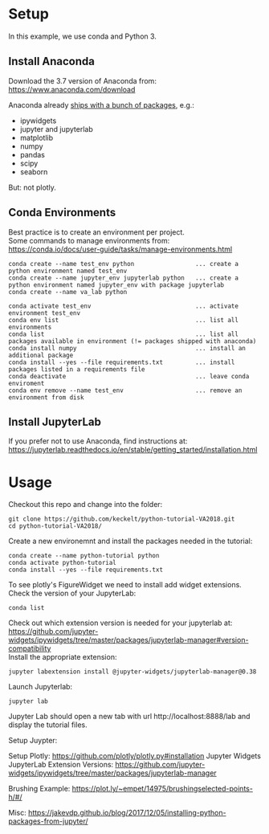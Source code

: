 # Setup
In this example, we use conda and Python 3. 

## Install Anaconda
Download the 3.7 version of Anaconda from: https://www.anaconda.com/download

Anaconda already [ships with a bunch of packages](https://docs.anaconda.com/anaconda/packages/pkg-docs/), e.g.:
 * ipywidgets
 * jupyter and jupyterlab
 * matplotlib
 * numpy
 * pandas
 * scipy
 * seaborn

But: not plotly.

## Conda Environments
Best practice is to create an environment per project.  
Some commands to manage environments from: https://conda.io/docs/user-guide/tasks/manage-environments.html
```
conda create --name test_env python                 ... create a python environment named test_env
conda create --name jupyter_env jupyterlab python   ... create a python environment named jupyter_env with package jupyterlab
conda create --name va_lab python

conda activate test_env                             ... activate environment test_env
conda env list                                      ... list all environments
conda list                                          ... list all packages available in environment (!= packages shipped with anaconda)
conda install numpy                                 ... install an additional package
conda install --yes --file requirements.txt         ... install packages listed in a requirements file
conda deactivate                                    ... leave conda enviroment
conda env remove --name test_env                    ... remove an environment from disk
```

## Install JupyterLab
If you prefer not to use Anaconda, find instructions at: https://jupyterlab.readthedocs.io/en/stable/getting_started/installation.html  

# Usage
Checkout this repo and change into the folder:
```
git clone https://github.com/keckelt/python-tutorial-VA2018.git
cd python-tutorial-VA2018/
```

Create a new environemnt and install the packages needed in the tutorial:
```
conda create --name python-tutorial python
conda activate python-tutorial
conda install --yes --file requirements.txt 
```

To see plotly's FigureWidget we need to install add widget extensions.
Check the version of your JupyterLab:
```
conda list
```


Check out which extension version is needed for your jupyterlab at: https://github.com/jupyter-widgets/ipywidgets/tree/master/packages/jupyterlab-manager#version-compatibility  
Install the appropriate extension:
```
jupyter labextension install @jupyter-widgets/jupyterlab-manager@0.38
```


Launch Jupyterlab:
```
jupyter lab
```
Jupyter Lab should open a new tab with url http://localhost:8888/lab and display the tutorial files.








Setup Juypter: 

Setup Plotly: https://github.com/plotly/plotly.py#installation
Jupyter Widgets JupyterLab Extension Versions: https://github.com/jupyter-widgets/ipywidgets/tree/master/packages/jupyterlab-manager 

Brushing Example: https://plot.ly/~empet/14975/brushingselected-points-h/#/



Misc: https://jakevdp.github.io/blog/2017/12/05/installing-python-packages-from-jupyter/